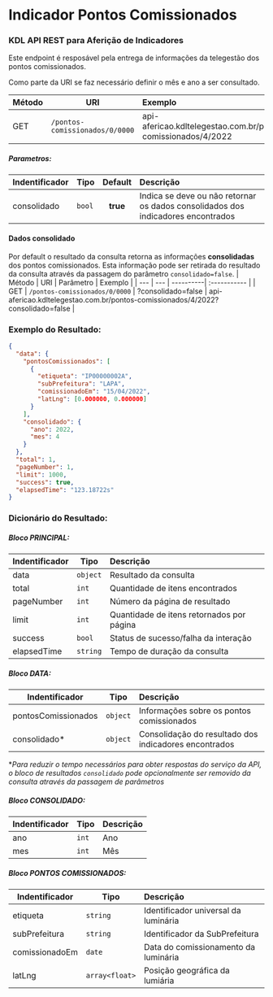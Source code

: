 # Indicador Pontos Comissionados
### KDL API REST para Aferição de Indicadores

Este endpoint é resposável pela entrega de informações da telegestão dos pontos comissionados.

Como parte da URI se faz necessário definir o mês e ano a ser consultado.

| Método | URI | Exemplo                                                    | 
| --- | --- | :-----------                                               | 
| GET | `/pontos-comissionados/0/0000` | api-afericao.kdltelegestao.com.br/pontos-comissionados/4/2022 |

##### Parametros:
| Indentificador | Tipo   | Default   |  Descrição                                                                        | 
| -------------- | -------| :--------:| :------------------------------------------------------------------------------   | 
| consolidado    | `bool` |  **true** | Indica se deve ou não retornar os dados consolidados dos indicadores encontrados  |


#### Dados consolidado
Por default o resultado da consulta retorna as informações **consolidadas** dos pontos comissionados. Esta informação pode ser retirada do resultado da consulta através da passagem do parâmetro `consolidado=false`.
| Método | URI | Parâmetro | Exemplo      | 
| --- | --- | ----------| :----------- | 
| GET | `/pontos-comissionados/0/0000` | ?consolidado=false | api-afericao.kdltelegestao.com.br/pontos-comissionados/4/2022?consolidado=false |

### Exemplo do Resultado:
``` json
{
  "data": {
    "pontosComissionados": [
      {
        "etiqueta": "IP00000002A",
        "subPrefeitura": "LAPA",
        "comissionadoEm": "15/04/2022",
        "latLng": [0.000000, 0.000000]
      }
    ],
    "consolidado": {
      "ano": 2022,
      "mes": 4
    }
  },
  "total": 1,
  "pageNumber": 1,
  "limit": 1000,
  "success": true,
  "elapsedTime": "123.18722s"
}
```
### Dicionário do Resultado:
##### Bloco PRINCIPAL:
| Indentificador | Tipo | Descrição | 
| ------ | ---------| :------------------------------------------ | 
| data   | `object` | Resultado da consulta                       | 
| total  | `int`    | Quantidade de itens encontrados             | 
| pageNumber  | `int` | Número da página de resultado             | 
| limit  | `int`    | Quantidade de itens retornados por página   | 
| success| `bool`   | Status de sucesso/falha da interação        | 
| elapsedTime   | `string` | Tempo de duração da consulta         |  

##### Bloco DATA:
| Indentificador | Tipo | Descrição                                                | 
| ------ | ---------| :------------------------------------------                  | 
| pontosComissionados| `object` | Informações sobre os pontos comissionados        | 
| consolidado* | `object` | Consolidação do resultado dos indicadores encontrados  | 

**Para reduzir o tempo necessários para obter respostas do serviço da API, o bloco de resultados `consolidado` pode opcionalmente ser removido da consulta através da passagem de parâmetros*

##### Bloco CONSOLIDADO:
| Indentificador | Tipo | Descrição | 
| ------------------- | ------| :------------------------------------------        | 
| ano                 | `int`    | Ano                                             | 
| mes                 | `int`    | Mês                                             | 


##### Bloco PONTOS COMISSIONADOS:
| Indentificador | Tipo | Descrição | 
| ------------------- | ------   | :------------------------------------------     | 
| etiqueta            | `string` | Identificador universal da luminária            | 
| subPrefeitura       | `string` | Identificador da SubPrefeitura                  | 
| comissionadoEm | `date`    | Data do comissionamento da luminária                | 
| latLng  | `array<float>`    | Posição geográfica da lumiária                     | 
